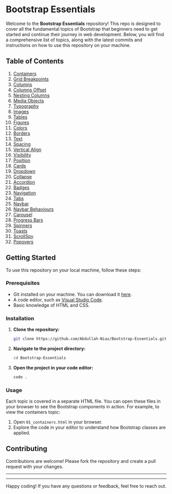 # Bootstrap Essentials

Welcome to the **Bootstrap Essentials** repository! This repo is designed to cover all the fundamental topics of Bootstrap that beginners need to get started and continue their journey in web development. Below, you will find a comprehensive list of topics, along with the latest commits and instructions on how to use this repository on your machine.

## Table of Contents

1. [Containers](#containers)
2. [Grid Breakpoints](#grid-breakpoints)
3. [Columns](#columns)
4. [Columns Offset](#columns-offset)
5. [Nesting Columns](#nesting-columns)
6. [Media Objects](#media-objects)
7. [Typography](#typography)
8. [Images](#images)
9. [Tables](#tables)
10. [Figures](#figures)
11. [Colors](#colors)
12. [Borders](#borders)
13. [Text](#text)
14. [Spacing](#spacing)
15. [Vertical Align](#vertical-align)
16. [Visibility](#visibility)
17. [Position](#position)
18. [Cards](#cards)
19. [Dropdown](#dropdown)
20. [Collapse](#collapse)
21. [Accordion](#accordion)
22. [Badges](#badges)
23. [Navigation](#navigation)
24. [Tabs](#tabs)
25. [Navbar](#navbar)
26. [Navbar Behaviours](#navbar-behaviours)
27. [Carousel](#carousel)
28. [Progress Bars](#progress-bars)
29. [Spinners](#spinners)
30. [Toasts](#toasts)
31. [ScrollSpy](#scrollspy)
32. [Popovers](#popovers)

## Getting Started

To use this repository on your local machine, follow these steps:

### Prerequisites

- Git installed on your machine. You can download it [here](https://git-scm.com/).
- A code editor, such as [Visual Studio Code](https://code.visualstudio.com/).
- Basic knowledge of HTML and CSS.

### Installation

1. **Clone the repository:**
   ```bash
   git clone https://github.com/Abdullah-Niaz/Bootstrap-Essentials.git
   ```
2. **Navigate to the project directory:**
   ```bash
   cd Bootstrap-Essentials
   ```
3. **Open the project in your code editor:**
   ```bash
   code .
   ```

### Usage

Each topic is covered in a separate HTML file. You can open these files in your browser to see the Bootstrap components in action. For example, to view the containers topic:

1. Open `01_containers.html` in your browser.
2. Explore the code in your editor to understand how Bootstrap classes are applied.

## Contributing

Contributions are welcome! Please fork the repository and create a pull request with your changes.

---

---

Happy coding! If you have any questions or feedback, feel free to reach out.
